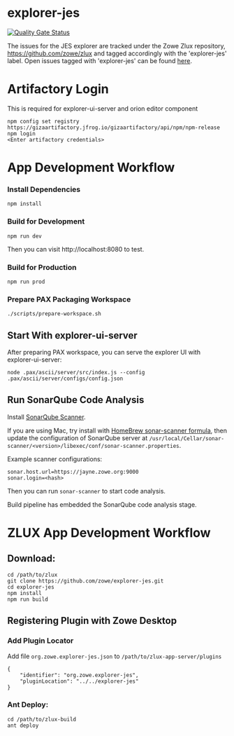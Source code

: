 # explorer-jes

[![Quality Gate Status](https://sonarcloud.io/api/project_badges/measure?project=zowe_explorer-jes&metric=alert_status)](https://sonarcloud.io/dashboard?id=zowe_explorer-jes)

The issues for the JES explorer are tracked under the Zowe Zlux repository, https://github.com/zowe/zlux and tagged accordingly with the 'explorer-jes' label. Open issues tagged with 'explorer-jes' can be found [here](https://github.com/zowe/zlux/issues?q=is%3Aopen+is%3Aissue+label%3Aexplorer-jes).

# Artifactory Login

This is required for explorer-ui-server and orion editor component

```
npm config set registry https://gizaartifactory.jfrog.io/gizaartifactory/api/npm/npm-release
npm login
<Enter artifactory credentials>
```

# App Development Workflow 

### Install Dependencies

```
npm install
```

### Build for Development

```
npm run dev 
```

Then you can visit http://localhost:8080 to test.


### Build for Production

```
npm run prod
```

### Prepare PAX Packaging Workspace

```
./scripts/prepare-workspace.sh
```

## Start With explorer-ui-server

After preparing PAX workspace, you can serve the explorer UI with explorer-ui-server:

```
node .pax/ascii/server/src/index.js --config .pax/ascii/server/configs/config.json
```

## Run SonarQube Code Analysis

Install [SonarQube Scanner](https://docs.sonarqube.org/display/SCAN/Analyzing+with+SonarQube+Scanner).

If you are using Mac, try install with [HomeBrew sonar-scanner formula](https://formulae.brew.sh/formula/sonar-scanner), then update the configuration of SonarQube server at `/usr/local/Cellar/sonar-scanner/<version>/libexec/conf/sonar-scanner.properties`.

Example scanner configurations:

```
sonar.host.url=https://jayne.zowe.org:9000
sonar.login=<hash>
```

Then you can run `sonar-scanner` to start code analysis.

Build pipeline has embedded the SonarQube code analysis stage.


# ZLUX App Development Workflow


## Download:

```
cd /path/to/zlux
git clone https://github.com/zowe/explorer-jes.git
cd explorer-jes
npm install
npm run build
```

## Registering Plugin with Zowe Desktop 
### Add Plugin Locator
Add file `org.zowe.explorer-jes.json` to `/path/to/zlux-app-server/plugins`

```
{
    "identifier": "org.zowe.explorer-jes",
    "pluginLocation": "../../explorer-jes"
}
```

### Ant Deploy:

```
cd /path/to/zlux-build
ant deploy
```